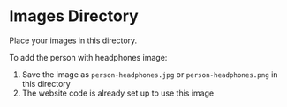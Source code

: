 # Images Directory

Place your images in this directory.

To add the person with headphones image:
1. Save the image as `person-headphones.jpg` or `person-headphones.png` in this directory
2. The website code is already set up to use this image